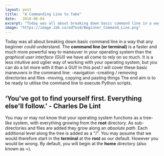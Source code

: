 ```yaml
---
layout: post
title:  "A Commanding Line to Take"
date:   2018-06-04
excerpt: "Today was all about breaking down basic command line in a way that any beginner could understand."
image: "https://image.ibb.co/edTov8/Beginner_Command_Line.png"
---
```


Today was all about breaking down basic command line in a way that any beginner could understand.
The __command line (or terminal)__ is a faster and much more powerful way to maneuver in your operating system than the _graphical user interface (GUI)_ we have all come to rely on so much. It is a less intuitive and uglier way of working with your operating system, but you can do a lot more with it than a GUI! In this post I will cover these basic maneuvers in the command line:
  -navigation
  -creating / removing directories and files
  -moving, copying and pasting things
The end aim is to be ready to utilise the command line to execute Python scripts.

## ‘You've got to find yourself first. Everything else'll follow.’ - Charles De Lint

You may or may not know that your operating system functions as a tree-like system, with everything growing from the __root__ directory. As sub-directories and files are added they grow along an _absolute path_. Each additional level along the tree is added as a "/".
You may assume that we would therefore start in the __terminal__ at the __root__ as our default. However you would be wrong.
By default, you will begin at the __home__ directory (also known as __~__).
